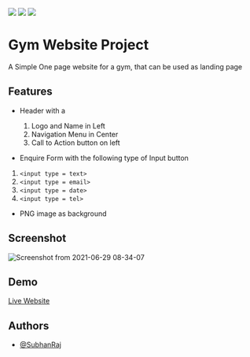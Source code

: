 ![](https://img.shields.io/github/issues/SubhanRaj/Gym_Website_Project)
![](https://img.shields.io/github/license/SubhanRaj/Gym_Website_Project)
![](https://img.shields.io/github/stars/SubhanRaj/Gym_Website_Project)


# Gym Website Project

A Simple One page website for a gym, that can be used as landing page


## Features

* Header with a 
   1. Logo and Name in Left
   2. Navigation Menu in Center
   3. Call to Action button on left

* Enquire Form with the following type of Input button

1. `<input type = text>`
2. `<input type = email>`
3. `<input type = date>`
4. `<input type = tel>`

* PNG image as background

## Screenshot

![Screenshot from 2021-06-29 08-34-07](https://user-images.githubusercontent.com/46089881/123730939-d7baf980-d8b4-11eb-9206-80916a392401.png)


## Demo

[Live Website](https://subhanraj.github.io/Gym_Website_Project/)


## Authors

- [@SubhanRaj](https://www.github.com/SubhanRaj)

  

  
